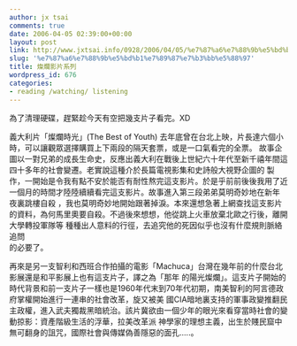```yaml
---
author: jx tsai
comments: true
date: 2006-04-05 02:39:00+00:00
layout: post
link: http://www.jxtsai.info/0928/2006/04/05/%e7%87%a6%e7%88%9b%e5%bd%b1%e7%89%87%e7%b3%bb%e5%88%97/
slug: '%e7%87%a6%e7%88%9b%e5%bd%b1%e7%89%87%e7%b3%bb%e5%88%97'
title: 燦爛影片系列
wordpress_id: 676
categories:
- reading /watching/ listening
---
```


為了清理硬碟，趕緊趁今天有空把幾支片子看完。XD  
  
  
義大利片「燦爛時光」(The Best of Youth) 去年底曾在台北上映，片長達六個小時，可以讓觀眾選擇購買上下兩段的隔天套票，或是一口氣看完的全票。 故事企圖以一對兄弟的成長生命史，反應出義大利在戰後上世紀六十年代至新千禧年間這四十多年的社會變遷。老實說這種介於長篇電視影集和史詩般大視野企圖的 製作，一開始是令我有點不安於能否有耐性熬完這支影片。於是乎前前後後我用了近一個月的時間才陸陸續續看完這支影片。故事進入第三段弟弟莫明奇妙地在新年 夜裏跳樓自殺 ，我也莫明奇妙地開始跟著掉淚。本來還想急著上網查找這支影片的資料，為何馬里奧要自殺。不過後來想想，他從跳上火車放棄北歐之行後，離開大學轉投軍隊等 種種出人意料的行徑，去追究他的死因似乎也沒有什麼規則脈絡追問  
的必要了。  
  
再來是另一支智利和西班合作拍攝的電影「Machuca」台灣在幾年前的什麼台北影展還是和平影展上也有這支片子，譯之為「那年 的陽光燦爛」。這支片子開始的時代背景和前一支片子一樣也是1960年代末到70年代初期，南美智利的阿言德政府掌權開始進行一連串的社會改革，旋又被美 國CIA暗地裏支持的軍事政變推翻民主政權，進入武夫獨裁黑暗統治。該片冀欲由一個少年的眼光來看穿當時社會的變動掠影：資產階級生活的浮華，拉美改革派 神學家的理想主義，出生於賤民窟中無可翻身的詛咒，國際社會與傳媒偽善隱惡的面孔.....。  
  

